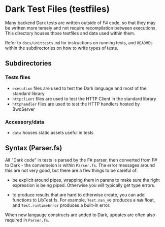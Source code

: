 # Dark Test Files (testfiles)

Many backend Dark tests are written outside of F# code, so that they may be
written more tersely and not require recompilation between executions. This
directory houses those testfiles and data used within them.

Refer to `docs/unittests.md` for instructions on running tests, and `README`s
within the subdirectories on how to write types of tests.

## Subdirectories

### Tests files

- `execution` files are used to test the Dark language and most of the standard library
- `httpclient` files are used to test the HTTP Client in the standard library
- `httphandler` files are used to test the HTTP handlers hosted by BwdServer

### Accessory/data

- `data` houses static assets useful in tests

## Syntax (Parser.fs)

All "Dark code" in tests is parsed by the F# parser, then converted from F# to
Dark - the converseion is within `Parser.fs`. The error messages around
this are not very good, but there are a few things to be careful of:

- be explicit around pipes, wrapping them in parens to make sure the right
  expression is being piped. Otherwise you will typically get type errors.

- to produce results that are hard to otherwise create, you can add functions
  to LibTest.fs. For example, `Test.nan_v0` produces a `NaN` float, and
  `Test.runtimeError` produces a built-in error.

When new langauge constructs are added to Dark, updates are often also required
in `Parser.fs`.
